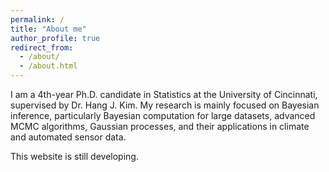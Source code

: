 ```yaml
---
permalink: /
title: "About me"
author_profile: true
redirect_from: 
  - /about/
  - /about.html
---
```

I am a 4th-year Ph.D. candidate in Statistics at the University of Cincinnati, supervised by Dr. Hang J. Kim. My research is mainly focused on Bayesian inference, particularly Bayesian computation for large datasets, advanced MCMC algorithms, Gaussian processes, and their applications in climate and automated sensor data.

This website is still developing. 